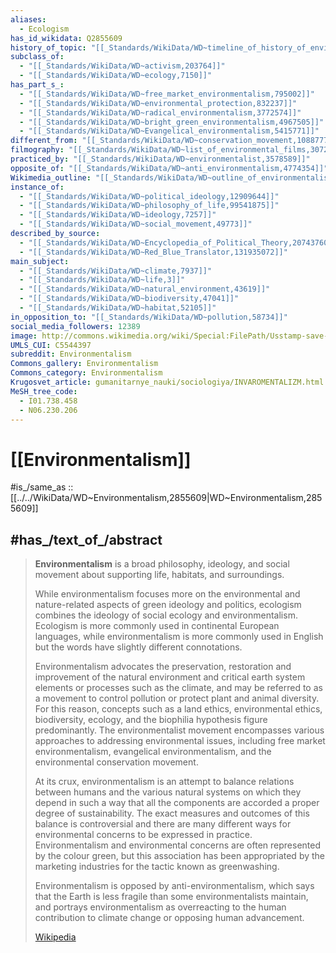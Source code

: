 ```yaml
---
aliases:
  - Ecologism
has_id_wikidata: Q2855609
history_of_topic: "[[_Standards/WikiData/WD~timeline_of_history_of_environmentalism,186956]]"
subclass_of:
  - "[[_Standards/WikiData/WD~activism,203764]]"
  - "[[_Standards/WikiData/WD~ecology,7150]]"
has_part_s_:
  - "[[_Standards/WikiData/WD~free_market_environmentalism,795002]]"
  - "[[_Standards/WikiData/WD~environmental_protection,832237]]"
  - "[[_Standards/WikiData/WD~radical_environmentalism,3772574]]"
  - "[[_Standards/WikiData/WD~bright_green_environmentalism,4967505]]"
  - "[[_Standards/WikiData/WD~Evangelical_environmentalism,5415771]]"
different_from: "[[_Standards/WikiData/WD~conservation_movement,1088777]]"
filmography: "[[_Standards/WikiData/WD~list_of_environmental_films,3072144]]"
practiced_by: "[[_Standards/WikiData/WD~environmentalist,3578589]]"
opposite_of: "[[_Standards/WikiData/WD~anti_environmentalism,4774354]]"
Wikimedia_outline: "[[_Standards/WikiData/WD~outline_of_environmentalism,7112622]]"
instance_of:
  - "[[_Standards/WikiData/WD~political_ideology,12909644]]"
  - "[[_Standards/WikiData/WD~philosophy_of_life,99541875]]"
  - "[[_Standards/WikiData/WD~ideology,7257]]"
  - "[[_Standards/WikiData/WD~social_movement,49773]]"
described_by_source:
  - "[[_Standards/WikiData/WD~Encyclopedia_of_Political_Theory,20743760]]"
  - "[[_Standards/WikiData/WD~Red_Blue_Translator,131935072]]"
main_subject:
  - "[[_Standards/WikiData/WD~climate,7937]]"
  - "[[_Standards/WikiData/WD~life,3]]"
  - "[[_Standards/WikiData/WD~natural_environment,43619]]"
  - "[[_Standards/WikiData/WD~biodiversity,47041]]"
  - "[[_Standards/WikiData/WD~habitat,52105]]"
in_opposition_to: "[[_Standards/WikiData/WD~pollution,58734]]"
social_media_followers: 12389
image: http://commons.wikimedia.org/wiki/Special:FilePath/Usstamp-save-our.jpg
UMLS_CUI: C5544397
subreddit: Environmentalism
Commons_gallery: Environmentalism
Commons_category: Environmentalism
Krugosvet_article: gumanitarnye_nauki/sociologiya/INVAROMENTALIZM.html
MeSH_tree_code:
  - I01.738.458
  - N06.230.206
---
```


# [[Environmentalism]] 

#is_/same_as :: [[../../WikiData/WD~Environmentalism,2855609|WD~Environmentalism,2855609]] 

## #has_/text_of_/abstract 

> **Environmentalism** is a broad philosophy, ideology, and social movement 
> about supporting life, habitats, and surroundings. 
> 
> While environmentalism focuses more on the environmental 
> and nature-related aspects of green ideology and politics, 
> ecologism combines the ideology of social ecology and environmentalism. 
> Ecologism is more commonly used in continental European languages, 
> while environmentalism is more commonly used in English but the words have slightly different connotations.
>
> Environmentalism advocates the preservation, restoration and improvement of the natural environment and critical earth system elements or processes such as the climate, and may be referred to as a movement to control pollution or protect plant and animal diversity. For this reason, concepts such as a land ethics, environmental ethics, biodiversity, ecology, and the biophilia hypothesis figure predominantly. The environmentalist movement encompasses various approaches to addressing environmental issues, including free market environmentalism, evangelical environmentalism, and the environmental conservation movement.
>
> At its crux, environmentalism is an attempt to balance relations between humans and the various natural systems on which they depend in such a way that all the components are accorded a proper degree of sustainability. The exact measures and outcomes of this balance is controversial and there are many different ways for environmental concerns to be expressed in practice. Environmentalism and environmental concerns are often represented by the colour green, but this association has been appropriated by the marketing industries for the tactic known as greenwashing.
>
> Environmentalism is opposed by anti-environmentalism, which says that the Earth is less fragile than some environmentalists maintain, and portrays environmentalism as overreacting to the human contribution to climate change or opposing human advancement.
>
> [Wikipedia](https://en.wikipedia.org/wiki/Environmentalism) 

